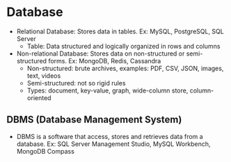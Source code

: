 # Database

- Relational Database: Stores data in tables. Ex: MySQL, PostgreSQL, SQL Server
  - Table: Data structured and logically organized in rows and columns
- Non-relational Database: Stores data on non-structured or semi-structured forms. Ex: MongoDB, Redis, Cassandra
  - Non-structured: brute archives, examples: PDF, CSV, JSON, images, text, videos
  - Semi-structured: not so rigid rules
  - Types: document, key-value, graph, wide-column store, column-oriented

## DBMS (Database Management System)

- DBMS is a software that access, stores and retrieves data from a database. Ex: SQL Server Management Studio, MySQL Workbench, MongoDB Compass
